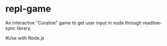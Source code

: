 # repl-game
An interactive "Coraline" game to get user input in node through readline-sync library.

#Use with Node.js
